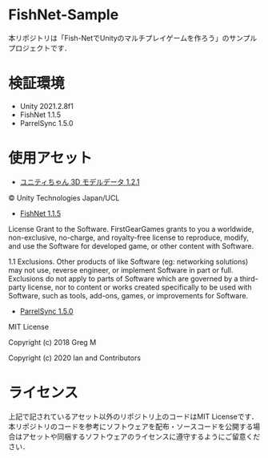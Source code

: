 # FishNet-Sample

本リポジトリは「Fish-NetでUnityのマルチプレイゲームを作ろう」のサンプルプロジェクトです．

# 検証環境

 * Unity 2021.2.8f1
 * FishNet 1.1.5
 * ParrelSync 1.5.0

# 使用アセット

 * [ユニティちゃん 3D モデルデータ 1.2.1](https://unity-chan.com/contents/license_jp/)
 
© Unity Technologies Japan/UCL
 
 * [FishNet 1.1.5](https://github.com/FirstGearGames/FishNet/blob/main/LICENSE.md)
 
License Grant to the Software. FirstGearGames grants to you a worldwide, non-exclusive, no-charge, and royalty-free license to reproduce, 
modify, and use the Software for developed game, or other content with Software.

1.1 Exclusions. Other products of like Software (eg: networking solutions) may not use, reverse engineer, 
or implement Software in part or full. Exclusions do not apply to parts of Software which are governed by a third-party license, 
nor to content or works created specifically to be used with Software, such as tools, add-ons, games, or improvements for Software.
 
 * [ParrelSync 1.5.0](https://github.com/VeriorPies/ParrelSync/blob/master/LICENSE.md)
 
MIT License

Copyright (c) 2018 Greg M

Copyright (c) 2020 Ian and Contributors

# ライセンス
 
上記で記されているアセット以外のリポジトリ上のコードはMIT Licenseです．
本リポジトリのコードを参考にソフトウェアを配布・ソースコードを公開する場合はアセットや同梱するソフトウェアのライセンスに遵守するようにご留意ください．
